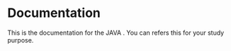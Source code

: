 # Documentation
This is the documentation for the JAVA . You can refers this for your study purpose.
